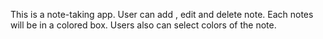 This is a note-taking app. User can add , edit and delete note. Each notes will be in a colored box. Users also can select colors of the note.